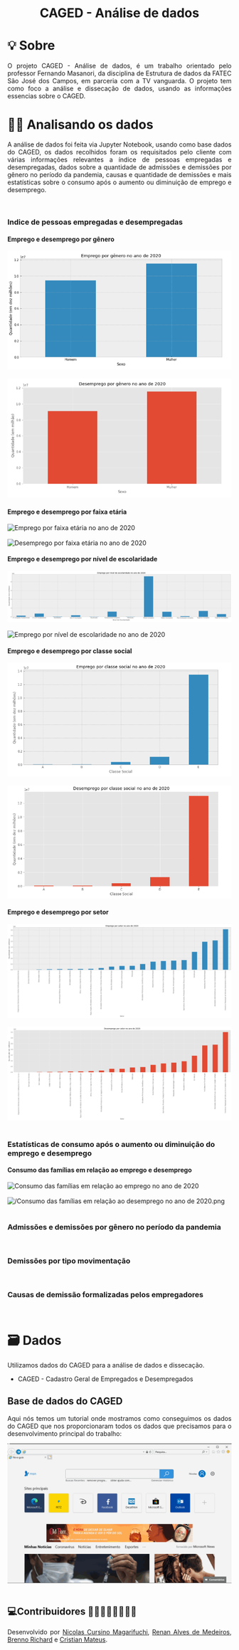 <h1 align="center">CAGED - Análise de dados</h1>

<h1 align="left"> 💡 Sobre </h1>
<p align="justify">O projeto CAGED - Análise de dados, é um trabalho orientado pelo professor Fernando Masanori, da disciplina de Estrutura de dados da FATEC São José dos Campos, em parceria com a TV vanguarda. O projeto tem como foco a análise e dissecação de dados, usando as informações essencias sobre o CAGED.</p>

<h1>👩‍💻 Analisando os dados</h1>

<p align="justify"> A análise de dados foi feita via Jupyter Notebook, usando como base dados do CAGED, os dados recolhidos foram os requisitados pelo cliente com várias informações relevantes a índice de pessoas empregadas e desempregadas, dados sobre a quantidade de admissões e demissões por gênero no período da pandemia, causas e quantidade de demissões e mais estatísticas sobre o consumo após o aumento ou diminuição de emprego e desemprego.</p>

<br>

<h3>Indice de pessoas empregadas e desempregadas</h3>

<h4>Emprego e desemprego por gênero</h4>
<div>
  <img src="/Emprego por gênero no ano de 2020.png" alt="Emprego por gênero no ano de 2020">
</div>

<br>

<div>
  <img src="/Desemprego por gênero no ano de 2020.png" alt="Desemprego por gênero no ano de 2020">
</div>

<h4>Emprego e desemprego por faixa etária</h4>
<div>
  <img src="/Emprego por faixa etária no ano de 2020.png" alt="Emprego por faixa etária no ano de 2020">
</div>

<br>

<div>
  <img src="/Desemprego por faixa etária no ano de 2020.png" alt="Desemprego por faixa etária no ano de 2020">
</div>

<h4>Emprego e desemprego por nível de escolaridade</h4>
<div>
  <img src="/Emprego por nivel de escolaridade no ano de 2020.png" alt="Emprego por escolaridade no ano de 2020">
</div>

<br>

<div>
  <img src="/Desemprego por nível de escolaridade no ano de 2020.png" alt="Emprego por nível de escolaridade no ano de 2020">
</div>

<h4>Emprego e desemprego por classe social</h4>
<div>
  <img src="/Emprego por classe social no ano de 2020.png" alt="Emprego por classe social no ano de 2020">
</div>

<br>

<div>
  <img src="/Desemprego por classe social no ano de 2020.png" alt="Desemprego por classe social no ano de 2020">
</div>

<h4>Emprego e desemprego por setor</h4>
<div>
  <img src="/Emprego por setor no ano de 2020.png" alt="Emprego por setor no ano de 2020">
</div>

<br>

<div>
  <img src="/Desemprego por setor no ano de 2020.png" alt="Desemprego por setor no ano de 2020">
</div>

<br>
  
<h3>Estatísticas de consumo após o aumento ou diminuição do emprego e desemprego</h3>

<h4>Consumo das famílias em relação ao emprego e desemprego</h4>
<div>
  <img src="/Consumo das famílias em relação ao emprego no ano de 2020.png" alt="Consumo das famílias em relação ao emprego no ano de 2020">
</div>

<br>

<div>
  <img src="/Consumo das famílias em relação ao desemprego no ano de 2020.png" alt="/Consumo das famílias em relação ao desemprego no ano de 2020.png">
</div>

<br>
  
<h3>Admissões e demissões por gênero no período da pandemia</h3>

<br>
 
<h3>Demissões por tipo movimentação</h3>

<br>
 
<h3>Causas de demissão formalizadas pelos empregadores</h3>
  
 <br>
  
 <h1>🗃 Dados</h1>
 
 <p align="justify">Utilizamos dados do CAGED para a análise de dados e dissecação.
 
 - CAGED - Cadastro Geral de Empregados e Desempregados
 
 <h2>Base de dados do CAGED</h2>
 
 <p align="justify">Aqui nós temos um tutorial onde mostramos como conseguimos os dados do CAGED que nos proporcionaram todos os dados que precisamos para o desenvolvimento principal do trabalho:
 
 <div align="center">
   <img src="/teste.gif" alt="teste">
 </div>
 
 <br>
 
<h2 align="left">💻Contribuidores 🧑🏾🧑🏽🧑🏻👦🏽</h2>
<p align="justify">Desenvolvido por <a href="github.com/nicursino">Nicolas Cursino Magarifuchi</a>, <a href="github.com/medrenan">Renan Alves de Medeiros</a>, <a href="https://github.com/brennorichard">Brenno Richard</a> e <a href="https://github.com/CristianMateusTB">Cristian Mateus</a>.
</p>




 
